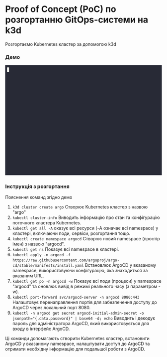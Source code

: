 # Proof of Concept (PoC) по розгортанню GitOps-системи на k3d

Розгортаємо Kubernetes кластер за допомогою k3d

### Демо

![](https://github.com/ZadorozhnaI/AsciiArtify/blob/main/doc/623616.gif)

### Інструкція з розгортання

Пояснення команд згідно демо

1. `k3d cluster create argo` 
 Створює Kubernetes кластер з назвою "argo"
2. `kubectl cluster-info`
 Виводить інформацію про стан та конфігурацію поточного кластера Kubernetes.
3. `kubectl get all -A`
 оказує всі ресурси (-A означає всі namespace) у кластері, включаючи поди, сервіси, розгортання тощо.
4. `kubectl create namespace argocd`
 Створює новий namespace (простір імен) з назвою "argocd".
5. `kubectl get ns`
 Показує всі namespace в кластері.
6. `kubectl apply -n argocd -f https://raw.githubusercontent.com/argoproj/argo-cd/stable/manifests/install.yaml`
 Встановлює ArgoCD у вказаному namespace, використовуючи конфігурацію, яка знаходиться за вказаним URL.
7. `kubectl get po -n argocd -w`
 Показує всі поди (процеси) у namespace "argocd" та оновлює вивід в режимі реального часу (з параметром -w).
8. `kubectl port-forward svc/argocd-server -n argocd 8080:443`
 Налаштовує перенаправлення портів для забезпечення доступу до ArgoCD через локальний порт 8080.
9. `kubectl -n argocd get secret argocd-initial-admin-secret -o jsonpath="{.data.password}" | base64 -d; echo`
 Виводить і декодує пароль для адміністратора ArgoCD, який використовується для входу в інтерфейс ArgoCD.

Ці команди допомагають створити Kubernetes кластер, встановити ArgoCD у вказаному namespace, налаштувати доступ до ArgoCD та отримати необхідну інформацію для подальшої роботи з ArgoCD.
